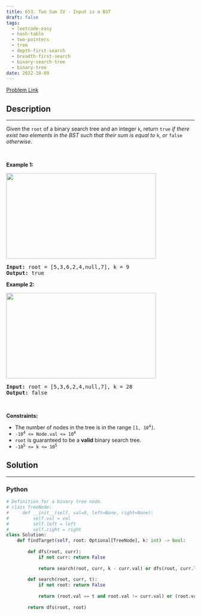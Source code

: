 ```yaml
---
title: 653. Two Sum IV - Input is a BST
draft: false
tags: 
  - leetcode-easy
  - hash-table
  - two-pointers
  - tree
  - depth-first-search
  - breadth-first-search
  - binary-search-tree
  - binary-tree
date: 2022-10-09
---
```


[Problem Link](https://leetcode.com/problems/two-sum-iv-input-is-a-bst/)

## Description

---
<p>Given the <code>root</code> of a binary search tree and an integer <code>k</code>, return <code>true</code> <em>if there exist two elements in the BST such that their sum is equal to</em> <code>k</code>, <em>or</em> <code>false</code> <em>otherwise</em>.</p>

<p>&nbsp;</p>
<p><strong class="example">Example 1:</strong></p>
<img alt="" src="https://assets.leetcode.com/uploads/2020/09/21/sum_tree_1.jpg" style="width: 400px; height: 229px;" />
<pre>
<strong>Input:</strong> root = [5,3,6,2,4,null,7], k = 9
<strong>Output:</strong> true
</pre>

<p><strong class="example">Example 2:</strong></p>
<img alt="" src="https://assets.leetcode.com/uploads/2020/09/21/sum_tree_2.jpg" style="width: 400px; height: 229px;" />
<pre>
<strong>Input:</strong> root = [5,3,6,2,4,null,7], k = 28
<strong>Output:</strong> false
</pre>

<p>&nbsp;</p>
<p><strong>Constraints:</strong></p>

<ul>
	<li>The number of nodes in the tree is in the range <code>[1, 10<sup>4</sup>]</code>.</li>
	<li><code>-10<sup>4</sup> &lt;= Node.val &lt;= 10<sup>4</sup></code></li>
	<li><code>root</code> is guaranteed to be a <strong>valid</strong> binary search tree.</li>
	<li><code>-10<sup>5</sup> &lt;= k &lt;= 10<sup>5</sup></code></li>
</ul>


## Solution

---
### Python
``` py title='two-sum-iv-input-is-a-bst'
# Definition for a binary tree node.
# class TreeNode:
#     def __init__(self, val=0, left=None, right=None):
#         self.val = val
#         self.left = left
#         self.right = right
class Solution:
    def findTarget(self, root: Optional[TreeNode], k: int) -> bool:
        
        def dfs(root, curr):
            if not curr: return False
            
            return search(root, curr, k - curr.val) or dfs(root, curr.left) or dfs(root, curr.right)
        
        def search(root, curr, t):
            if not root: return False
            
            return (root.val == t and root.val != curr.val) or (root.val > t and search(root.left, curr, t)) or (root.val < t and search(root.right, curr, t))
        
        return dfs(root, root)
```

